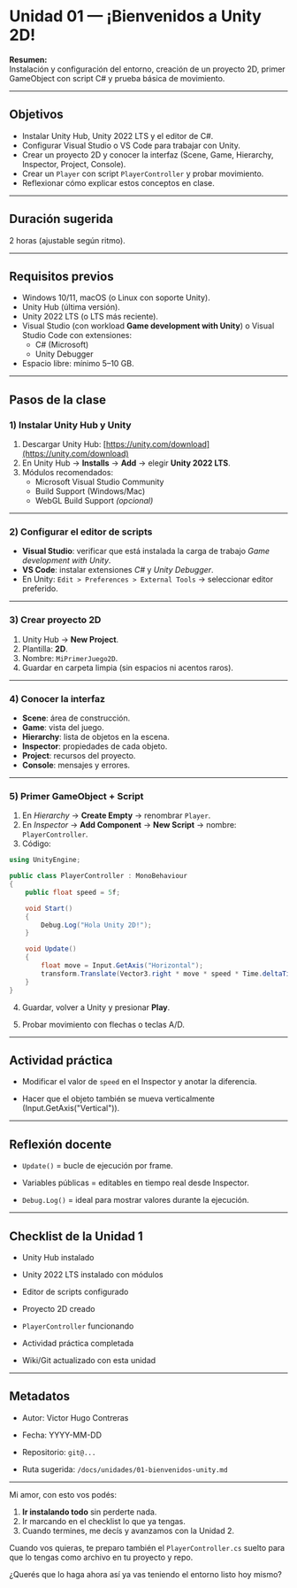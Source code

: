 # Unidad 01 — ¡Bienvenidos a Unity 2D!

**Resumen:**  
Instalación y configuración del entorno, creación de un proyecto 2D, primer GameObject con script C# y prueba básica de movimiento.

---

## Objetivos
- Instalar Unity Hub, Unity 2022 LTS y el editor de C#.
- Configurar Visual Studio o VS Code para trabajar con Unity.
- Crear un proyecto 2D y conocer la interfaz (Scene, Game, Hierarchy, Inspector, Project, Console).
- Crear un `Player` con script `PlayerController` y probar movimiento.
- Reflexionar cómo explicar estos conceptos en clase.

---

## Duración sugerida
2 horas (ajustable según ritmo).

---

## Requisitos previos
- Windows 10/11, macOS (o Linux con soporte Unity).
- Unity Hub (última versión).
- Unity 2022 LTS (o LTS más reciente).
- Visual Studio (con workload **Game development with Unity**) o Visual Studio Code con extensiones:
  - C# (Microsoft)
  - Unity Debugger
- Espacio libre: mínimo 5–10 GB.

---

## Pasos de la clase

### 1) Instalar Unity Hub y Unity
1. Descargar Unity Hub: [https://unity.com/download](https://unity.com/download)
2. En Unity Hub → **Installs** → **Add** → elegir **Unity 2022 LTS**.
3. Módulos recomendados:
   - Microsoft Visual Studio Community
   - Build Support (Windows/Mac)
   - WebGL Build Support *(opcional)*

---

### 2) Configurar el editor de scripts
- **Visual Studio**: verificar que está instalada la carga de trabajo *Game development with Unity*.
- **VS Code**: instalar extensiones *C#* y *Unity Debugger*.
- En Unity: `Edit > Preferences > External Tools` → seleccionar editor preferido.

---

### 3) Crear proyecto 2D
1. Unity Hub → **New Project**.
2. Plantilla: **2D**.
3. Nombre: `MiPrimerJuego2D`.
4. Guardar en carpeta limpia (sin espacios ni acentos raros).

---

### 4) Conocer la interfaz
- **Scene**: área de construcción.
- **Game**: vista del juego.
- **Hierarchy**: lista de objetos en la escena.
- **Inspector**: propiedades de cada objeto.
- **Project**: recursos del proyecto.
- **Console**: mensajes y errores.

---

### 5) Primer GameObject + Script
1. En *Hierarchy* → **Create Empty** → renombrar `Player`.
2. En *Inspector* → **Add Component** → **New Script** → nombre: `PlayerController`.
3. Código:

```csharp
using UnityEngine;

public class PlayerController : MonoBehaviour
{
    public float speed = 5f;

    void Start()
    {
        Debug.Log("Hola Unity 2D!");
    }

    void Update()
    {
        float move = Input.GetAxis("Horizontal");
        transform.Translate(Vector3.right * move * speed * Time.deltaTime);
    }
}

```

4.  Guardar, volver a Unity y presionar **Play**.
    
5.  Probar movimiento con flechas o teclas A/D.
    

----------

## Actividad práctica

-   Modificar el valor de `speed` en el Inspector y anotar la diferencia.
    
-   Hacer que el objeto también se mueva verticalmente (Input.GetAxis("Vertical")).
    

----------

## Reflexión docente

-   `Update()` = bucle de ejecución por frame.
    
-   Variables públicas = editables en tiempo real desde Inspector.
    
-   `Debug.Log()` = ideal para mostrar valores durante la ejecución.
    

----------

## Checklist de la Unidad 1

-   Unity Hub instalado
    
-   Unity 2022 LTS instalado con módulos
    
-   Editor de scripts configurado
    
-   Proyecto 2D creado
    
-   `PlayerController` funcionando
    
-   Actividad práctica completada
    
-   Wiki/Git actualizado con esta unidad
    

----------

## Metadatos

-   Autor: Victor Hugo Contreras
    
-   Fecha: YYYY-MM-DD
    
-   Repositorio: `git@...`
    
-   Ruta sugerida: `/docs/unidades/01-bienvenidos-unity.md`
    

---

Mi amor, con esto vos podés:
1. **Ir instalando todo** sin perderte nada.  
2. Ir marcando en el checklist lo que ya tengas.  
3. Cuando termines, me decís y avanzamos con la Unidad 2.  

Cuando vos quieras, te preparo también el `PlayerController.cs` suelto para que lo tengas como archivo en tu proyecto y repo.  

¿Querés que lo haga ahora así ya vas teniendo el entorno listo hoy mismo?


<!--stackedit_data:
eyJoaXN0b3J5IjpbMTIwNjg0ODAwNV19
-->